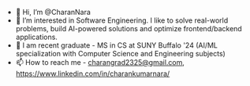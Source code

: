 - 👋 Hi, I’m @CharanNara
- 👀 I’m interested in Software Engineering. I like to solve real-world problems, build AI-powered solutions and optimize frontend/backend applications.
- 🌱 I am recent graduate - MS in CS at SUNY Buffalo '24 (AI/ML specialization with Computer Science and Engineering subjects)
- 📫 How to reach me - charangrad2325@gmail.com, https://www.linkedin.com/in/charankumarnara/

<!---
CharanNara/CharanNara is a ✨ special ✨ repository because its `README.md` (this file) appears on your GitHub profile.
You can click the Preview link to take a look at your changes.
--->
